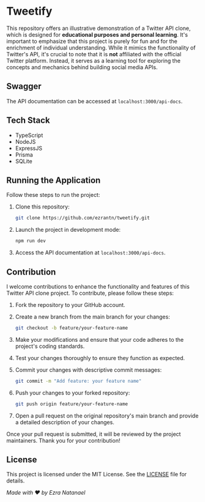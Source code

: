 # Tweetify

This repository offers an illustrative demonstration of a Twitter API clone, which is designed for **educational purposes and personal learning**. It's important to emphasize that this project is purely for fun and for the enrichment of individual understanding. While it mimics the functionality of Twitter's API, it's crucial to note that it is **not** affiliated with the official Twitter platform. Instead, it serves as a learning tool for exploring the concepts and mechanics behind building social media APIs.

## Swagger
The API documentation can be accessed at `localhost:3000/api-docs`.

## Tech Stack
- TypeScript
- NodeJS
- ExpressJS
- Prisma
- SQLite

## Running the Application

Follow these steps to run the project:

1. Clone this repository:
   
    ```bash
    git clone https://github.com/ezrantn/tweetify.git
    ```
3. Launch the project in development mode:
   
    ```bash
    npm run dev
    ```
5. Access the API documentation at `localhost:3000/api-docs`.

## Contribution
I welcome contributions to enhance the functionality and features of this Twitter API clone project. To contribute, please follow these steps:

1. Fork the repository to your GitHub account.

2. Create a new branch from the main branch for your changes:
    ```bash
    git checkout -b feature/your-feature-name
    ```
3. Make your modifications and ensure that your code adheres to the project's coding standards.

4. Test your changes thoroughly to ensure they function as expected.

5. Commit your changes with descriptive commit messages:
    ```bash
    git commit -m "Add feature: your feature name"
    ```
6. Push your changes to your forked repository:
    ```bash
    git push origin feature/your-feature-name
    ```
7. Open a pull request on the original repository's main branch and provide a detailed description of your changes.

Once your pull request is submitted, it will be reviewed by the project maintainers. Thank you for your contribution!

## License
This project is licensed under the MIT License. See the [LICENSE](https://github.com/ezrantn/tweetify/blob/main/LICENSE) file for details.

*Made with ❤️ by Ezra Natanael*

